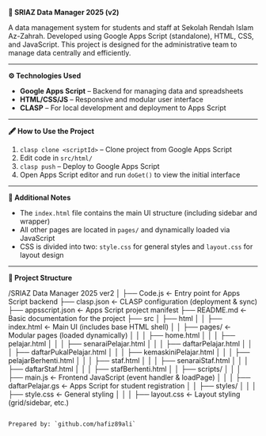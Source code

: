 **📘 SRIAZ Data Manager 2025 (v2)**

A data management system for students and staff at Sekolah Rendah Islam Az-Zahrah. Developed using Google Apps Script (standalone), HTML, CSS, and JavaScript. This project is designed for the administrative team to manage data centrally and efficiently.

---

**⚙️ Technologies Used**

- **Google Apps Script** – Backend for managing data and spreadsheets
- **HTML/CSS/JS** – Responsive and modular user interface
- **CLASP** – For local development and deployment to Apps Script

---

**🖋️ How to Use the Project**

1. `clasp clone <scriptId>` – Clone project from Google Apps Script
2. Edit code in `src/html/`
3. `clasp push` – Deploy to Google Apps Script
4. Open Apps Script editor and run `doGet()` to view the initial interface

---

**📌 Additional Notes**

- The `index.html` file contains the main UI structure (including sidebar and wrapper)
- All other pages are located in `pages/` and dynamically loaded via JavaScript
- CSS is divided into two: `style.css` for general styles and `layout.css` for layout design

---

**📁 Project Structure**

/SRIAZ Data Manager 2025 ver2
│
├── Code.js                  ← Entry point for Apps Script backend
├── clasp.json               ← CLASP configuration (deployment & sync)
├── appsscript.json          ← Apps Script project manifest
├── README.md                ← Basic documentation for the project
├── src
│   ├── html
│   │   ├── index.html       ← Main UI (includes base HTML shell)
│   │   ├── pages/           ← Modular pages (loaded dynamically)
│   │   │   ├── home.html
│   │   │   ├── pelajar.html
│   │   │   ├── senaraiPelajar.html
│   │   │   ├── daftarPelajar.html
│   │   │   ├── daftarPukalPelajar.html
│   │   │   ├── kemaskiniPelajar.html
│   │   │   ├── pelajarBerhenti.html
│   │   │   ├── staf.html
│   │   │   ├── senaraiStaf.html
│   │   │   ├── daftarStaf.html
│   │   │   ├── stafBerhenti.html
│   │   ├── scripts/
│   │   │   ├── main.js              ← Frontend JavaScript (event handler & loadPage)
│   │   │   ├── daftarPelajar.gs     ← Apps Script for student registration
│   │   ├── styles/
│   │   │   ├── style.css            ← General styling
│   │   │   ├── layout.css           ← Layout styling (grid/sidebar, etc.)
```

Prepared by: `github.com/hafiz89ali` 
